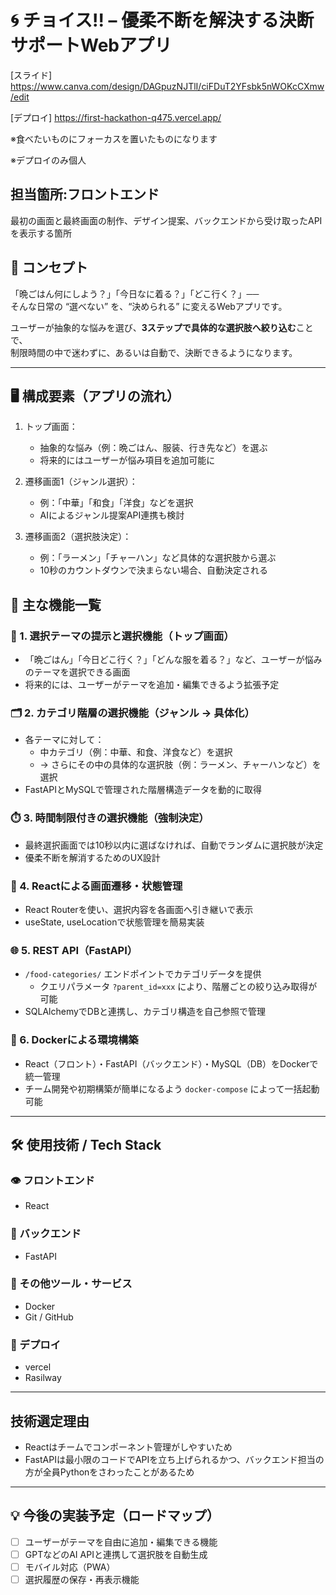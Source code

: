 # 🌀 チョイス!! – 優柔不断を解決する決断サポートWebアプリ
[スライド]　https://www.canva.com/design/DAGpuzNJTlI/ciFDuT2YFsbk5nWOKcCXmw/edit

[デプロイ] https://first-hackathon-q475.vercel.app/

※食べたいものにフォーカスを置いたものになります

※デプロイのみ個人

## 担当箇所:フロントエンド
最初の画面と最終画面の制作、デザイン提案、バックエンドから受け取ったAPIを表示する箇所

## 📌 コンセプト

「晩ごはん何にしよう？」「今日なに着る？」「どこ行く？」──  
そんな日常の “選べない” を、“決められる” に変えるWebアプリです。

ユーザーが抽象的な悩みを選び、**3ステップで具体的な選択肢へ絞り込む**ことで、  
制限時間の中で迷わずに、あるいは自動で、決断できるようになります。

- - -

## 🖥️ 構成要素（アプリの流れ）


1. トップ画面：
   - 抽象的な悩み（例：晩ごはん、服装、行き先など）を選ぶ
   - 将来的にはユーザーが悩み項目を追加可能に

2. 遷移画面1（ジャンル選択）：
   - 例：「中華」「和食」「洋食」などを選択
   - AIによるジャンル提案API連携も検討

3. 遷移画面2（選択肢決定）：
   - 例：「ラーメン」「チャーハン」など具体的な選択肢から選ぶ
   - 10秒のカウントダウンで決まらない場合、自動決定される


## 🔧 主な機能一覧

### 🎯 1. 選択テーマの提示と選択機能（トップ画面）
- 「晩ごはん」「今日どこ行く？」「どんな服を着る？」など、ユーザーが悩みのテーマを選択できる画面
- 将来的には、ユーザーがテーマを追加・編集できるよう拡張予定

### 🗂️ 2. カテゴリ階層の選択機能（ジャンル → 具体化）
- 各テーマに対して：
  - 中カテゴリ（例：中華、和食、洋食など）を選択
  - → さらにその中の具体的な選択肢（例：ラーメン、チャーハンなど）を選択
- FastAPIとMySQLで管理された階層構造データを動的に取得

### ⏱️ 3. 時間制限付きの選択機能（強制決定）
- 最終選択画面では10秒以内に選ばなければ、自動でランダムに選択肢が決定
- 優柔不断を解消するためのUX設計

### 🔁 4. Reactによる画面遷移・状態管理
- React Routerを使い、選択内容を各画面へ引き継いで表示
- useState, useLocationで状態管理を簡易実装

### 🌐 5. REST API（FastAPI）
- `/food-categories/` エンドポイントでカテゴリデータを提供
  - クエリパラメータ `?parent_id=xxx` により、階層ごとの絞り込み取得が可能
- SQLAlchemyでDBと連携し、カテゴリ構造を自己参照で管理

### 🐳 6. Dockerによる環境構築
- React（フロント）・FastAPI（バックエンド）・MySQL（DB）をDockerで統一管理
- チーム開発や初期構築が簡単になるよう `docker-compose` によって一括起動可能

- - -
## 🛠 使用技術 / Tech Stack

### 👁 フロントエンド
- React

### 🧠 バックエンド
- FastAPI

### 🧪 その他ツール・サービス
- Docker
- Git / GitHub

### 🚀 デプロイ
- vercel
- Rasilway
- - -
## 技術選定理由
- Reactはチームでコンポーネント管理がしやすいため
- FastAPIは最小限のコードでAPIを立ち上げられるかつ、バックエンド担当の方が全員Pythonをさわったことがあるため

- - -
## 💡 今後の実装予定（ロードマップ）

- [ ] ユーザーがテーマを自由に追加・編集できる機能
- [ ] GPTなどのAI APIと連携して選択肢を自動生成
- [ ] モバイル対応（PWA）
- [ ] 選択履歴の保存・再表示機能
